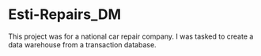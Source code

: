 # Esti-Repairs_DM
This project was for a national car repair company. I was tasked to create a data warehouse from a transaction database. 
